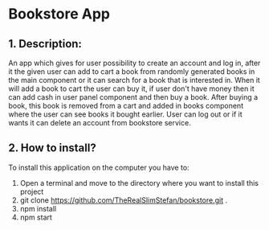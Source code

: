 # Bookstore App

## 1. Description:

An app which gives for user possibility to create an account and log in, after it the given user can add to cart a book from randomly generated books in the main component or it can search for a book that is interested in. When it will add a book to cart the user can buy it, if user don't have money then it can add cash in user panel component and then buy a book. After buying a book, this book is removed from a cart and added in books component where the user can see books it bought earlier. User can log out or if it wants it can delete an account from bookstore service.

## 2. How to install?

To install this application on the computer you have to:

1. Open a terminal and move to the directory where you want to install this project
2. git clone https://github.com/TheRealSlimStefan/bookstore.git .
3. npm install
4. npm start
